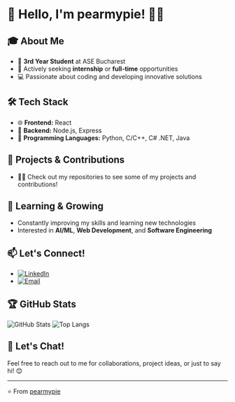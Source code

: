 # 👋 Hello, I'm pearmypie! 🍐🥧

## 🎓 About Me
- 🏫 **3rd Year Student** at ASE Bucharest
- 💼 Actively seeking **internship** or **full-time** opportunities
- 💻 Passionate about coding and developing innovative solutions

## 🛠️ Tech Stack
- 🌐 **Frontend:** React
- 📡 **Backend:** Node.js, Express
- 🐍 **Programming Languages:** Python, C/C++, C# .NET, Java

## 🚀 Projects & Contributions
- 🧑‍💻 Check out my repositories to see some of my projects and contributions!

## 🌱 Learning & Growing
- Constantly improving my skills and learning new technologies
- Interested in **AI/ML**, **Web Development**, and **Software Engineering**

## 📫 Let's Connect!
- [![LinkedIn](https://img.shields.io/badge/LinkedIn-blue?style=flat&logo=linkedin)](https://www.linkedin.com/in/ioan-alexandru-catana/)
- [![Email](https://img.shields.io/badge/Email-D14836?style=flat&logo=gmail&logoColor=white)](mailto:ioancatana313@gmail.com)

## 🏆 GitHub Stats
![GitHub Stats](https://github-readme-stats.vercel.app/api?username=pearmypie&show_icons=true&theme=radical)
![Top Langs](https://github-readme-stats.vercel.app/api/top-langs/?username=pearmypie&layout=compact&theme=radical)

## 💬 Let's Chat!
Feel free to reach out to me for collaborations, project ideas, or just to say hi! 😊

---

⭐️ From [pearmypie](https://github.com/pearmypie)

<!---
pearmypie/pearmypie is a ✨ special ✨ repository because its `README.md` (this file) appears on your GitHub profile.
You can click the Preview link to take a look at your changes.
--->
